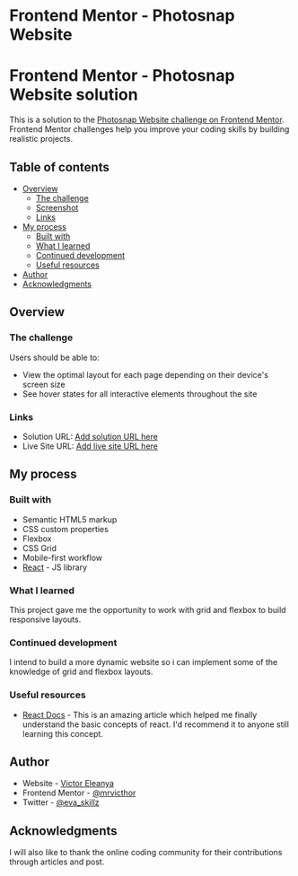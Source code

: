 # Frontend Mentor - Photosnap Website

# Frontend Mentor - Photosnap Website solution

This is a solution to the [Photosnap Website challenge on Frontend Mentor](https://www.frontendmentor.io/challenges/photosnap-multipage-website-nMDSrNmNW). Frontend Mentor challenges help you improve your coding skills by building realistic projects.

## Table of contents

- [Overview](#overview)
  - [The challenge](#the-challenge)
  - [Screenshot](#screenshot)
  - [Links](#links)
- [My process](#my-process)
  - [Built with](#built-with)
  - [What I learned](#what-i-learned)
  - [Continued development](#continued-development)
  - [Useful resources](#useful-resources)
- [Author](#author)
- [Acknowledgments](#acknowledgments)

## Overview

### The challenge

Users should be able to:

- View the optimal layout for each page depending on their device's screen size
- See hover states for all interactive elements throughout the site

### Links

- Solution URL: [Add solution URL here](https://your-solution-url.com)
- Live Site URL: [Add live site URL here](https://your-live-site-url.com)

## My process

### Built with

- Semantic HTML5 markup
- CSS custom properties
- Flexbox
- CSS Grid
- Mobile-first workflow
- [React](https://reactjs.org/) - JS library

### What I learned

This project gave me the opportunity to work with grid and flexbox to build responsive layouts.

### Continued development

I intend to build a more dynamic website so i can implement some of the knowledge of grid and flexbox layouts.

### Useful resources

- [React Docs](https://beta.reactjs.org/) - This is an amazing article which helped me finally understand the basic concepts of react. I'd recommend it to anyone still learning this concept.

## Author

- Website - [Victor Eleanya](https://t.co/Gp89XxT3bs)
- Frontend Mentor - [@mrvicthor](https://www.frontendmentor.io/profile/mrvicthor)
- Twitter - [@eva_skillz](https://twitter.com/eva_skillz)

## Acknowledgments

I will also like to thank the online coding community for their contributions through articles and post.
